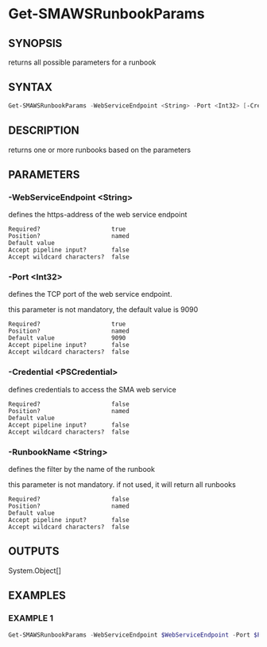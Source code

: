 ﻿# Get-SMAWSRunbookParams

## SYNOPSIS

returns all possible parameters for a runbook

## SYNTAX

```powershell
Get-SMAWSRunbookParams -WebServiceEndpoint <String> -Port <Int32> [-Credential <PSCredential>] [-RunbookName <String>] [<CommonParameters>]
```

## DESCRIPTION

returns one or more runbooks based on the parameters

## PARAMETERS

### -WebServiceEndpoint &lt;String&gt;

defines the https-address of the web service endpoint

```
Required?                    true
Position?                    named
Default value
Accept pipeline input?       false
Accept wildcard characters?  false
```

### -Port &lt;Int32&gt;

defines the TCP port of the web service endpoint.

this parameter is not mandatory, the default value is 9090

```
Required?                    true
Position?                    named
Default value                9090
Accept pipeline input?       false
Accept wildcard characters?  false
```

### -Credential &lt;PSCredential&gt;

defines credentials to access the SMA web service

```
Required?                    false
Position?                    named
Default value
Accept pipeline input?       false
Accept wildcard characters?  false
```

### -RunbookName &lt;String&gt;

defines the filter by the name of the runbook

this parameter is not mandatory. if not used, it will return all runbooks

```
Required?                    false
Position?                    named
Default value
Accept pipeline input?       false
Accept wildcard characters?  false
```

## OUTPUTS

System.Object[]

## EXAMPLES

### EXAMPLE 1

```powershell
Get-SMAWSRunbookParams -WebServiceEndpoint $WebServiceEndpoint -Port $Port -RunbookName $RunbookName
```


